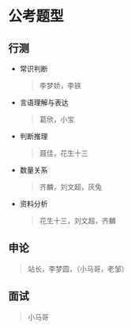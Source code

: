 # 公考题型

## 行测

- 常识判断

  > 李梦娇，李铁

- 言语理解与表达

  > 葛欣，小宝

- 判断推理

  > 聂佳，花生十三

- 数量关系

  > 齐麟，刘文超，灰兔

- 资料分析

  > 花生十三，刘文超，齐麟

## 申论

> 站长，李梦圆，（小马哥，老邹）

## 面试

> 小马哥